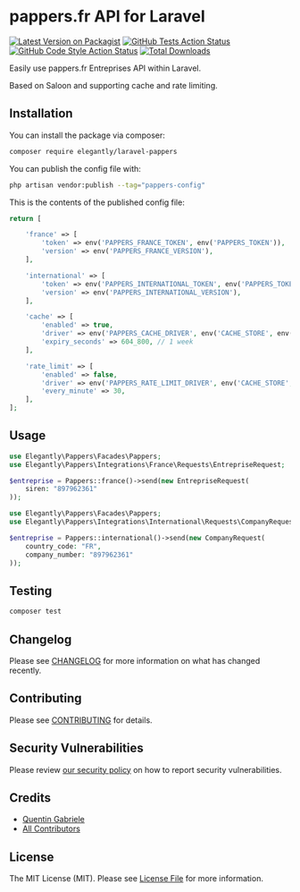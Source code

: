 # pappers.fr API for Laravel

[![Latest Version on Packagist](https://img.shields.io/packagist/v/elegantly/laravel-pappers.svg?style=flat-square)](https://packagist.org/packages/elegantly/laravel-pappers)
[![GitHub Tests Action Status](https://img.shields.io/github/actions/workflow/status/ElegantEngineeringTech/laravel-pappers/run-tests.yml?branch=main&label=tests&style=flat-square)](https://github.com/ElegantEngineeringTech/laravel-pappers/actions?query=workflow%3Arun-tests+branch%3Amain)
[![GitHub Code Style Action Status](https://img.shields.io/github/actions/workflow/status/ElegantEngineeringTech/laravel-pappers/fix-php-code-style-issues.yml?branch=main&label=code%20style&style=flat-square)](https://github.com/ElegantEngineeringTech/laravel-pappers/actions?query=workflow%3A"Fix+PHP+code+style+issues"+branch%3Amain)
[![Total Downloads](https://img.shields.io/packagist/dt/elegantly/laravel-pappers.svg?style=flat-square)](https://packagist.org/packages/elegantly/laravel-pappers)

Easily use pappers.fr Entreprises API within Laravel.

Based on Saloon and supporting cache and rate limiting.

## Installation

You can install the package via composer:

```bash
composer require elegantly/laravel-pappers
```

You can publish the config file with:

```bash
php artisan vendor:publish --tag="pappers-config"
```

This is the contents of the published config file:

```php
return [

    'france' => [
        'token' => env('PAPPERS_FRANCE_TOKEN', env('PAPPERS_TOKEN')),
        'version' => env('PAPPERS_FRANCE_VERSION'),
    ],

    'international' => [
        'token' => env('PAPPERS_INTERNATIONAL_TOKEN', env('PAPPERS_TOKEN')),
        'version' => env('PAPPERS_INTERNATIONAL_VERSION'),
    ],

    'cache' => [
        'enabled' => true,
        'driver' => env('PAPPERS_CACHE_DRIVER', env('CACHE_STORE', env('CACHE_DRIVER', 'file'))),
        'expiry_seconds' => 604_800, // 1 week
    ],

    'rate_limit' => [
        'enabled' => false,
        'driver' => env('PAPPERS_RATE_LIMIT_DRIVER', env('CACHE_STORE', env('CACHE_DRIVER', 'file'))),
        'every_minute' => 30,
    ],
];
```

## Usage

```php
use Elegantly\Pappers\Facades\Pappers;
use Elegantly\Pappers\Integrations\France\Requests\EntrepriseRequest;

$entreprise = Pappers::france()->send(new EntrepriseRequest(
    siren: "897962361"
));
```

```php
use Elegantly\Pappers\Facades\Pappers;
use Elegantly\Pappers\Integrations\International\Requests\CompanyRequest;

$entreprise = Pappers::international()->send(new CompanyRequest(
    country_code: "FR",
    company_number: "897962361"
));
```

## Testing

```bash
composer test
```

## Changelog

Please see [CHANGELOG](CHANGELOG.md) for more information on what has changed recently.

## Contributing

Please see [CONTRIBUTING](CONTRIBUTING.md) for details.

## Security Vulnerabilities

Please review [our security policy](../../security/policy) on how to report security vulnerabilities.

## Credits

-   [Quentin Gabriele](https://github.com/QuentinGab)
-   [All Contributors](../../contributors)

## License

The MIT License (MIT). Please see [License File](LICENSE.md) for more information.
